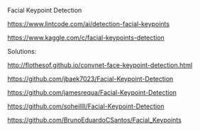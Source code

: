 Facial Keypoint Detection

https://www.lintcode.com/ai/detection-facial-keypoints

https://www.kaggle.com/c/facial-keypoints-detection

Solutions:

http://flothesof.github.io/convnet-face-keypoint-detection.html

https://github.com/jbaek7023/Facial-Keypoint-Detection

https://github.com/jamesrequa/Facial-Keypoint-Detection

https://github.com/soheillll/Facial-Keypoint-Detection

https://github.com/BrunoEduardoCSantos/Facial_Keypoints
